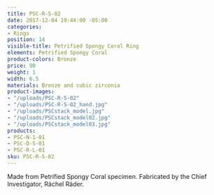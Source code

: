 ```yaml
---
title: PSC-R-S-02
date: 2017-12-04 19:44:00 -05:00
categories:
- Rings
position: 14
visible-title: Petrified Spongy Coral Ring
elements: Petrified Spongy Coral
product-colors: Bronze
price: 90
weight: 1
width: 6.5
materials: Bronze and cubic zirconia
product-images:
- "/uploads/PSC-R-S-02"
- "/uploads/PSC-R-S-02_hand.jpg"
- "/uploads/PSCstack_model.jpg"
- "/uploads/PSCstack_model02.jpg"
- "/uploads/PSCstack_model03.jpg"
products:
- PSC-N-1-01
- PSC-D-S-01
- PSC-R-L-01
sku: PSC-R-S-02
---
```


Made from Petrified Spongy Coral specimen. Fabricated by the Chief Investigator, Ráchel Räder.